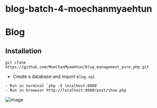 # blog-batch-4-moechanmyaehtun

# Blog

## Installation

```
git clone https://github.com/MoeChanMyaeHtun/blog_management_pure_php.git
```

- Create a database and import `blog.sql`


```
- Run in terminal `php -S localhost:8000`
- Run in browwser http://localhost:8000/post/show.php
```


![image](https://user-images.githubusercontent.com/114456459/194467739-650e6ac2-88cb-4027-bc93-a9affa713f71.png)